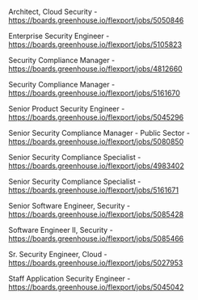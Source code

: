 Architect, Cloud Security - https://boards.greenhouse.io/flexport/jobs/5050846

Enterprise Security Engineer - https://boards.greenhouse.io/flexport/jobs/5105823

Security Compliance Manager - https://boards.greenhouse.io/flexport/jobs/4812660

Security Compliance Manager - https://boards.greenhouse.io/flexport/jobs/5161670

Senior Product Security Engineer - https://boards.greenhouse.io/flexport/jobs/5045296

Senior Security Compliance Manager - Public Sector - https://boards.greenhouse.io/flexport/jobs/5080850

Senior Security Compliance Specialist - https://boards.greenhouse.io/flexport/jobs/4983402

Senior Security Compliance Specialist - https://boards.greenhouse.io/flexport/jobs/5161671

Senior Software Engineer, Security - https://boards.greenhouse.io/flexport/jobs/5085428

Software Engineer II, Security - https://boards.greenhouse.io/flexport/jobs/5085466

Sr. Security Engineer, Cloud  - https://boards.greenhouse.io/flexport/jobs/5027953

Staff Application Security Engineer - https://boards.greenhouse.io/flexport/jobs/5045042

